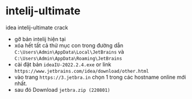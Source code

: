 # intelij-ultimate
idea intelij-ultimate crack 

- gỡ bản intelij hiện tại
- xóa hết tất cả thử mục con trong đường dẫn `C:\Users\Admin\AppData\Local\JetBrains` và `C:\Users\Admin\AppData\Roaming\JetBrains`
- cài đặt bản `ideaIU-2022.2.4.exe` or link `https://www.jetbrains.com/idea/download/other.html`
- vào trang `https://3.jetbra.in` chọn 1 trong các hostname online mới nhất.
- sau đó Download  `jetbra.zip (220801)`
